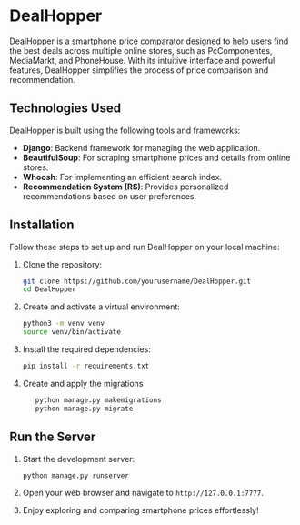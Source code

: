 # DealHopper

DealHopper is a smartphone price comparator designed to help users find the best deals across multiple online stores, such as PcComponentes, MediaMarkt, and PhoneHouse. With its intuitive interface and powerful features, DealHopper simplifies the process of price comparison and recommendation.

## Technologies Used
DealHopper is built using the following tools and frameworks:
- **Django**: Backend framework for managing the web application.
- **BeautifulSoup**: For scraping smartphone prices and details from online stores.
- **Whoosh**: For implementing an efficient search index.
- **Recommendation System (RS)**: Provides personalized recommendations based on user preferences.

## Installation
Follow these steps to set up and run DealHopper on your local machine:

1. Clone the repository:
   ```bash
   git clone https://github.com/yourusername/DealHopper.git
   cd DealHopper
   ```

2. Create and activate a virtual environment:
   ```bash
   python3 -m venv venv
   source venv/bin/activate
   ```

3. Install the required dependencies:
   ```bash
   pip install -r requirements.txt
   ```

4. Create and apply the migrations
   ```bash
      python manage.py makemigrations
      python manage.py migrate
   ```

## Run the Server
1. Start the development server:
   ```bash
   python manage.py runserver
   ```

2. Open your web browser and navigate to `http://127.0.0.1:7777`.

3. Enjoy exploring and comparing smartphone prices effortlessly!

